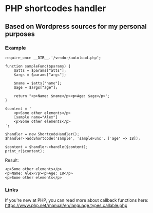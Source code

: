 # PHP shortcodes handler
## Based on Wordpress sources for my personal purposes
### Example
    
    require_once __DIR__.'/vendor/autoload.php';
    
    function sampleFunc($params) {
        $atts = $params["atts"];
        $args = $params["args"];

        $name = $atts["name"];
        $age = $args["age"];
        
        return "<p>Name: $name</p><p>Age: $age</p>";
    }

    $content = '
        <p>Some other elements</p>
        [sample name="Alex"]
        <p>Some other elements</p>
    ';

    $handler = new ShortcodeHandler();
    $handler->addShortcode('sample', 'sampleFunc', ['age' => 18]);

    $content = $handler->handle($content);
    print_r($content);

Result:

    <p>Some other elements</p>
    <p>Name: Alex</p><p>Age: 18</p>
    <p>Some other elements</p>

### Links
If you're new at PHP, you can read more about callback functions here:
https://www.php.net/manual/en/language.types.callable.php